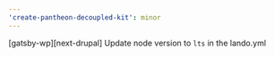 ```yaml
---
'create-pantheon-decoupled-kit': minor
---
```


[gatsby-wp][next-drupal] Update node version to `lts` in the lando.yml
